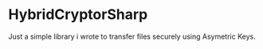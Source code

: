 # HybridCryptorSharp

Just a simple library i wrote to transfer files securely using Asymetric Keys.
